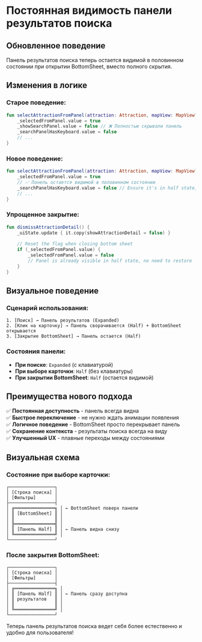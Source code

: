 # Постоянная видимость панели результатов поиска

## Обновленное поведение
Панель результатов поиска теперь остается видимой в половинном состоянии при открытии BottomSheet, вместо полного скрытия.

## Изменения в логике

### Старое поведение:
```kotlin
fun selectAttractionFromPanel(attraction: Attraction, mapView: MapView?) {
    _selectedFromPanel.value = true
    _showSearchPanel.value = false // ❌ Полностью скрывали панель
    _searchPanelHasKeyboard.value = false
    // ...
}
```

### Новое поведение:
```kotlin
fun selectAttractionFromPanel(attraction: Attraction, mapView: MapView?) {
    _selectedFromPanel.value = true
    // ✅ Панель остается видимой в половинном состоянии
    _searchPanelHasKeyboard.value = false // Ensure it's in half state, not expanded
    // ...
}
```

### Упрощенное закрытие:
```kotlin
fun dismissAttractionDetail() {
    _uiState.update { it.copy(showAttractionDetail = false) }
    
    // Reset the flag when closing bottom sheet
    if (_selectedFromPanel.value) {
        _selectedFromPanel.value = false
        // Panel is already visible in half state, no need to restore
    }
}
```

## Визуальное поведение

### Сценарий использования:
```
1. [Поиск] → Панель результатов (Expanded)
2. [Клик на карточку] → Панель сворачивается (Half) + BottomSheet открывается
3. [Закрытие BottomSheet] → Панель остается (Half)
```

### Состояния панели:
- **При поиске**: `Expanded` (с клавиатурой)
- **При выборе карточки**: `Half` (без клавиатуры)
- **При закрытии BottomSheet**: `Half` (остается видимой)

## Преимущества нового подхода

✅ **Постоянная доступность** - панель всегда видна  
✅ **Быстрое переключение** - не нужно ждать анимации появления  
✅ **Логичное поведение** - BottomSheet просто перекрывает панель  
✅ **Сохранение контекста** - результаты поиска всегда на виду  
✅ **Улучшенный UX** - плавные переходы между состояниями  

## Визуальная схема

### Состояние при выборе карточки:
```
┌─────────────────┐
│ [Строка поиска] │
│ [Фильтры]       │
├─────────────────┤
│ ╔═══════════════╗ │ ← BottomSheet поверх панели
│ ║ [BottomSheet] ║ │
│ ║               ║ │
│ ╠═══════════════╣ │
│ ║ [Панель Half] ║ │ ← Панель видна снизу
│ ╚═══════════════╝ │
└─────────────────┘
```

### После закрытия BottomSheet:
```
┌─────────────────┐
│ [Строка поиска] │
│ [Фильтры]       │
├─────────────────┤
│ ╔═══════════════╗ │
│ ║ [Панель Half] ║ │ ← Панель сразу доступна
│ ║ результатов   ║ │
│ ║               ║ │
│ ╚═══════════════╝ │
└─────────────────┘
```

Теперь панель результатов поиска ведет себя более естественно и удобно для пользователя!
